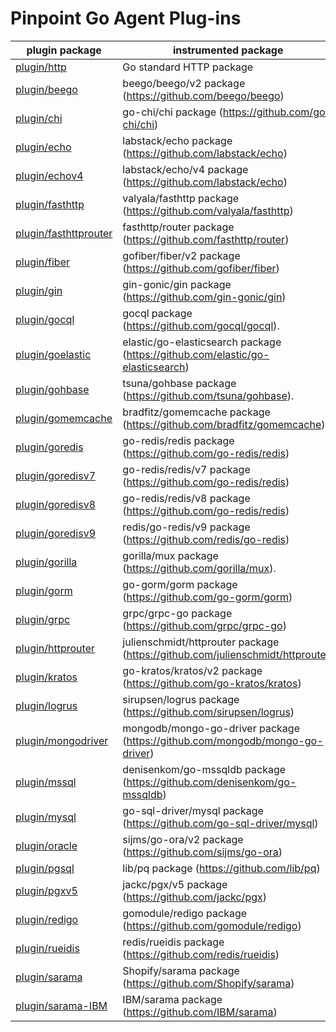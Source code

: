 # Pinpoint Go Agent Plug-ins

| plugin package                                  | instrumented package                                                           |
|-------------------------------------------------|--------------------------------------------------------------------------------|
| [plugin/http](/plugin/http)                     | Go standard HTTP package                                                       |
| [plugin/beego](/plugin/beego)                   | beego/beego/v2 package (https://github.com/beego/beego)                        |
| [plugin/chi](/plugin/chi)                       | go-chi/chi package (https://github.com/go-chi/chi)                             |
| [plugin/echo](/plugin/echo)                     | labstack/echo package (https://github.com/labstack/echo)                       |
| [plugin/echov4](/plugin/echov4)                 | labstack/echo/v4 package (https://github.com/labstack/echo)                    |
| [plugin/fasthttp](/plugin/fasthttp)             | valyala/fasthttp package (https://github.com/valyala/fasthttp)                 |
| [plugin/fasthttprouter](/plugin/fasthttprouter) | fasthttp/router package (https://github.com/fasthttp/router)                   |
| [plugin/fiber](/plugin/fiber)                   | gofiber/fiber/v2 package (https://github.com/gofiber/fiber)                    |
| [plugin/gin](/plugin/gin)                       | gin-gonic/gin package (https://github.com/gin-gonic/gin)                       |
| [plugin/gocql](/plugin/gocql)                   | gocql package (https://github.com/gocql/gocql).                                |
| [plugin/goelastic](/plugin/goelastic)           | elastic/go-elasticsearch package (https://github.com/elastic/go-elasticsearch) |
| [plugin/gohbase](/plugin/gohbase)               | tsuna/gohbase package (https://github.com/tsuna/gohbase).                      |
| [plugin/gomemcache](/plugin/gomemcache)         | bradfitz/gomemcache package (https://github.com/bradfitz/gomemcache)           |
| [plugin/goredis](/plugin/goredis)               | go-redis/redis package (https://github.com/go-redis/redis)                     |
| [plugin/goredisv7](/plugin/goredisv7)           | go-redis/redis/v7 package (https://github.com/go-redis/redis)                  |
| [plugin/goredisv8](/plugin/goredisv8)           | go-redis/redis/v8 package (https://github.com/go-redis/redis)                  |
| [plugin/goredisv9](/plugin/goredisv9)           | redis/go-redis/v9 package (https://github.com/redis/go-redis)                  |
| [plugin/gorilla](/plugin/gorilla)               | gorilla/mux package (https://github.com/gorilla/mux).                          |
| [plugin/gorm](/plugin/gorm)                     | go-gorm/gorm package (https://github.com/go-gorm/gorm)                         |
| [plugin/grpc](/plugin/grpc)                     | grpc/grpc-go package (https://github.com/grpc/grpc-go)                         |
| [plugin/httprouter](/plugin/httprouter)         | julienschmidt/httprouter package (https://github.com/julienschmidt/httprouter) |
| [plugin/kratos](/plugin/kratos)                 | go-kratos/kratos/v2 package (https://github.com/go-kratos/kratos)              |
| [plugin/logrus](/plugin/logrus)                 | sirupsen/logrus package (https://github.com/sirupsen/logrus)                   |
| [plugin/mongodriver](/plugin/mongodriver)       | mongodb/mongo-go-driver package (https://github.com/mongodb/mongo-go-driver)   |
| [plugin/mssql](/plugin/mssql)                   | denisenkom/go-mssqldb package (https://github.com/denisenkom/go-mssqldb)       |
| [plugin/mysql](/plugin/mysql)                   | go-sql-driver/mysql package (https://github.com/go-sql-driver/mysql)           |
| [plugin/oracle](/plugin/oracle)                 | sijms/go-ora/v2 package (https://github.com/sijms/go-ora)                      |
| [plugin/pgsql](/plugin/pgsql)                   | lib/pq package (https://github.com/lib/pq)                                     |
| [plugin/pgxv5](/plugin/pgxv5)                   | jackc/pgx/v5 package (https://github.com/jackc/pgx)                            |
| [plugin/redigo](/plugin/redigo)                 | gomodule/redigo package (https://github.com/gomodule/redigo)                   |
| [plugin/rueidis](/plugin/rueidis)               | redis/rueidis package (https://github.com/redis/rueidis)                       |
| [plugin/sarama](/plugin/sarama)                 | Shopify/sarama package (https://github.com/Shopify/sarama)                     |
| [plugin/sarama-IBM](/plugin/sarama-IBM)         | IBM/sarama package (https://github.com/IBM/sarama)                             |

